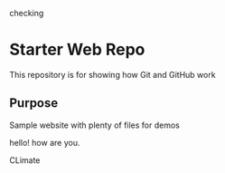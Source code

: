 
checking
# Starter Web Repo

This repository is for showing how Git and GitHub work

## Purpose

Sample website with plenty of files for demos

hello! how are you.

CLimate